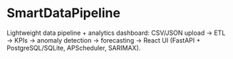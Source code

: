 # SmartDataPipeline
Lightweight data pipeline + analytics dashboard: CSV/JSON upload → ETL → KPIs → anomaly detection → forecasting → React UI (FastAPI + PostgreSQL/SQLite, APScheduler, SARIMAX).
